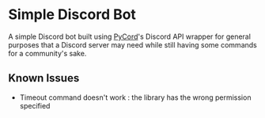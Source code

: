# Simple Discord Bot #
A simple Discord bot built using [PyCord](https://pycord.dev)'s Discord API wrapper for general purposes that a Discord server may need while still having some commands for a community's sake.

## Known Issues ##
- Timeout command doesn't work : the library has the wrong permission specified
